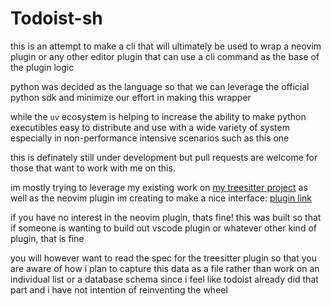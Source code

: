 # Todoist-sh
this is an attempt to make a cli that will ultimately be used to wrap a neovim plugin or any other editor plugin that can use a cli command as the base of the plugin logic

python was decided as the language so that we can leverage the official python sdk and minimize our effort in making this wrapper

while the `uv` ecosystem is helping to increase the ability to make python executibles easy to distribute and use with a wide variety of system especially in non-performance intensive scenarios such as this one

this is definately still under development but pull requests are welcome for those that want to work with me on this.

im mostly trying to leverage my existing work on [my treesitter project](https://github.com/ca-mantis-shrimp/tree-sitter-projects) as well as the neovim plugin im creating to make a nice interface:
[plugin link](https://github.com/ca-mantis-shrimp/todoist-nvim)

if you have no interest in the neovim plugin, thats fine! this was built so that if someone is wanting to build out vscode plugin or whatever other kind of plugin, that is fine

you will however want to read the spec for the treesitter plugin so that you are aware of how i plan to capture this data as a file rather than work on an individual list or a database schema since i feel like todoist already did that part and i have not intention of reinventing the wheel
